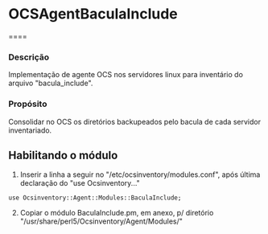 # OCSAgentBaculaInclude 

====

### Descrição
Implementação de agente OCS nos servidores linux para inventário do arquivo "bacula_include".

### Propósito
Consolidar no OCS os diretórios backupeados pelo bacula de cada servidor inventariado.

## Habilitando o módulo
1. Inserir a linha a seguir no "/etc/ocsinventory/modules.conf", após última declaração do "use Ocsinventory..."

```
use Ocsinventory::Agent::Modules::BaculaInclude;
```

2. Copiar o módulo BaculaInclude.pm, em anexo, p/ diretório "/usr/share/perl5/Ocsinventory/Agent/Modules/"

